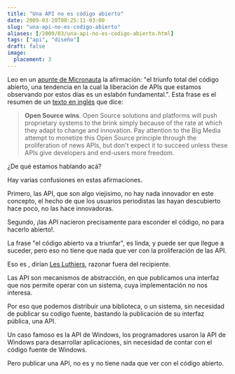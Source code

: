 ```yaml
---
title: "Una API no es código abierto"
date: 2009-03-20T08:25:11-03:00
slug: "una-api-no-es-codigo-abierto"
aliases: [/2009/03/una-api-no-es-codigo-abierto.html]
tags: ["api", "diseño"]
draft: false
image:
  placement: 3
---
```

Leo en un [apunte de Micronauta](http://blog.canal.cl/2009/03/y-dale-con-que-va-morir-el-diario.htm)
la afirmación: "el triunfo total del código abierto, una tendencia en
la cual la liberación de APIs que estamos observando por estos días es
un eslabón fundamental.". Esta frase es el resumen de un [texto en
inglés](http://xark.typepad.com/my_weblog/2009/03/news-futures-a-whats-next-overview.html)
que dice:

> **Open Source wins**. Open Source solutions and platforms will push
> proprietary systems to the brink simply because of the rate at which
> they adapt to change and innovation. Pay attention to the Big Media
> attempt to monetize this Open Source principle through the
> proliferation of news APIs, but don't expect it to succeed unless
> these APIs give developers and end-users more freedom.

¿De qué estamos hablando acá?

Hay varias confusiones en estas afirmaciones.

Primero, las API, que son algo viejisimo, no hay nada innovador en este
concepto, el hecho de que los usuarios periodistas las hayan descubierto
hace poco, no las hace innovadoras.

Segundo, ¡las API nacieron precisamente para esconder el código, no para
hacerlo abierto!.

La frase "el código abierto va a triunfar", es linda, y puede ser que
llegue a suceder, pero eso no tiene que nada que ver con la
proliferación de las API.

Eso es , dirían [Les
Luthiers](http://www.youtube.com/watch?v=LWmQXz361dw), razonar fuera del
recipiente.

Las API son mecanismos de abstracción, en que publicamos una interfaz
que nos permite operar con un sistema, cuya implementación no nos
interesa.

Por eso que podemos distribuir una biblioteca, o un sistema, sin
necesidad de publicar su codigo fuente, bastando la publicación de su
interfaz pública, una API.

Un caso famoso es la API de Windows, los programadores usaron la API de
Windows para desarrollar aplicaciones, sin necesidad de contar con el
código fuente de Windows.

Pero publicar una API, no es y no tiene nada que ver con el código
abierto.
